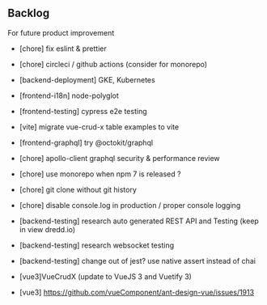 ## Backlog

For future product improvement
- [chore] fix eslint & prettier
- [chore] circleci / github actions (consider for monorepo)
- [backend-deployment] GKE, Kubernetes
- [frontend-i18n] node-polyglot
- [frontend-testing] cypress e2e testing
- [vite] migrate vue-crud-x table examples to vite
- [frontend-graphql] try @octokit/graphql

- [chore] apollo-client graphql security & performance review
- [chore] use monorepo when npm 7 is released ?
- [chore] git clone without git history

- [chore] disable console.log in production / proper console logging
- [backend-testing] research auto generated REST API and Testing (keep in view dredd.io)
- [backend-testing] research websocket testing
- [backend-testing] change out of jest? use native assert instead of chai
- [vue3]VueCrudX (update to VueJS 3 and Vuetify 3)
- [vue3] https://github.com/vueComponent/ant-design-vue/issues/1913
